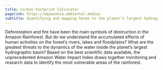 ```yaml
---
title: Carbon Footprint Calculator
pagelink: https://aquazonia.ambiental.media/
subtitle: Quantifying and mapping harms to the planet’s largest hydrographic basin
---
```


Deforestation and fire have been the main symbols of destruction in the Amazon Rainforest. But do we understand the accumulated effects of human activities on the forest’s rivers, lakes and floodplains? What are the greatest threats to the dynamics of the water inside the planet’s largest hydrographic basin? Based on the best scientific data available, the unprecedented Amazon Water Impact Index draws together monitoring and research data to identify the most vulnerable areas of the rainforest.